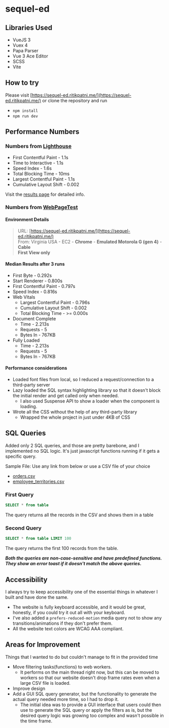 # sequel-ed

## Libraries Used

- VueJS 3
- Vuex 4
- Papa Parser
- Vue 3 Ace Editor
- SCSS
- Vite

## How to try

Please visit [https://sequel-ed.ritikpatni.me/](https://sequel-ed.ritikpatni.me/) or clone the repository and run

- `npm install`
- `npm run dev`

## Performance Numbers

### Numbers from [Lighthouse](https://web.dev)

- First Contentful Paint - 1.1s
- Time to Interactive - 1.1s
- Speed Index - 1.6s
- Total Blocking Time - 10ms
- Largest Contentful Paint - 1.1s
- Cumulative Layout Shift - 0.002

Visit the [results page](https://lighthouse-dot-webdotdevsite.appspot.com//lh/html?url=https%3A%2F%2Fsequel-ed.ritikpatni.me%2F) for detailed info.

### Numbers from [WebPageTest](https://webpagetest.org)

#### Environment Details

> URL: [https://sequel-ed.ritikpatni.me/](https://sequel-ed.ritikpatni.me/)  
  From: Virginia USA - EC2 - **Chrome** - **Emulated Motorola G (gen 4)** - **Cable**  
  **First View only**

#### Median Results after 3 runs

- First Byte - 0.292s
- Start Renderer - 0.800s
- First Contentful Paint - 0.797s
- Speed Index - 0.816s
- Web Vitals
  - Largest Contentful Paint - 0.796s
  - Cumulative Layout Shift - 0.002
  - Total Blocking Time - >= 0.000s
- Document Complete
  - Time -  2.213s
  - Requests - 5
  - Bytes In - 767KB
- Fully Loaded
  - Time -  2.213s
  - Requests - 5
  - Bytes In - 767KB

#### Performance considerations

- Loaded font files from local, so I reduced a request/connection to a third-party server
- Lazy loaded the SQL syntax highlighting library so that it doesn't block the initial render and get called only when needed.
  - I also used Suspense API to show a loader when the component is loading.
- Wrote all the CSS without the help of any third-party library
  - Wrapped the whole project in just under 4KB of CSS

## SQL Queries

Added only 2 SQL queries, and those are pretty barebone, and I implemented no SQL logic. It's just javascript functions running if it gets a specific query.

Sample File: Use any link from below or use a CSV file of your choice

- [orders.csv](https://raw.githubusercontent.com/graphql-compose/graphql-compose-examples/master/examples/northwind/data/csv/orders.csv)
- [employee_territories.csv](https://github.com/graphql-compose/graphql-compose-examples/blob/master/examples/northwind/data/csv/employee_territories.csv)

### First Query

```SQL
SELECT * from table 
```

The query returns all the records in the CSV and shows them in a table

### Second Query

```SQL
SELECT * from table LIMIT 100
```

The query returns the first 100 records from the table.

***Both the queries are non-case-sensitive and have predefined functions. They show an error toast if it doesn't match the above queries.***

## Accessibility

I always try to keep accessibility one of the essential things in whatever I built and have done the same.

- The website is fully keyboard accessible, and it would be great, honestly, if you could try it out all with your keyboard.
- I've also added a `prefers-reduced-motion` media query not to show any transitions/animations if they don't prefer them.
- All the website text colors are WCAG AAA compliant.

## Areas for Improvement

Things that I wanted to do but couldn't manage to fit in the provided time

- Move filtering tasks(functions) to web workers.
  - It performs on the main thread right now, but this can be moved to workers so that our website doesn't drop frame rates even when a large CSV file is loaded.
- Improve design
- Add a GUI SQL query generator, but the functionality to generate the actual query needed more time, so I had to drop it.
  - The initial idea was to provide a GUI interface that users could then use to generate the SQL query or apply the filters as is, but the desired query logic was growing too complex and wasn't possible in the time frame.
